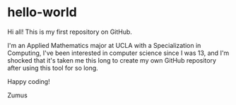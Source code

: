 # hello-world

Hi all! This is my first repository on GitHub.

I'm an Applied Mathematics major at UCLA with a Specialization in Computing, I've been interested in computer science since I was 13, and I'm shocked that it's taken me this long to create my own GitHub repository after using this tool for so long.

Happy coding!

Zumus
